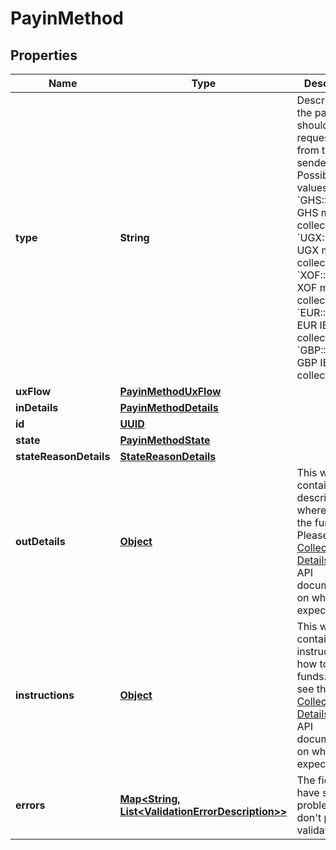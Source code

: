 

# PayinMethod

## Properties

Name | Type | Description | Notes
------------ | ------------- | ------------- | -------------
**type** | **String** | Describes how the payment should be requested from the sender.  Possible values: - &#x60;GHS::Mobile&#x60;: GHS mobile collections - &#x60;UGX::Mobile&#x60;: UGX mobile collections - &#x60;XOF::Mobile&#x60;: XOF mobile collections - &#x60;EUR::Bank&#x60;: EUR IBAN collections - &#x60;GBP::Bank&#x60;: GBP IBAN collections  |  [optional]
**uxFlow** | [**PayinMethodUxFlow**](PayinMethodUxFlow.md) |  |  [optional]
**inDetails** | [**PayinMethodDetails**](PayinMethodDetails.md) |  |  [optional]
**id** | [**UUID**](UUID.md) |  |  [optional]
**state** | [**PayinMethodState**](PayinMethodState.md) |  |  [optional]
**stateReasonDetails** | [**StateReasonDetails**](StateReasonDetails.md) |  |  [optional]
**outDetails** | [**Object**](.md) | This will contain the description on where to pay the funds. Please see the [Collections Details](https://docs.transferzero.com/docs/collection-details) in the API documentation on what to expect here. |  [optional]
**instructions** | [**Object**](.md) | This will contain the instructions on how to pay the funds. Please see the [Collections Details](https://docs.transferzero.com/docs/collection-details) in the API documentation on what to expect here. |  [optional]
**errors** | [**Map&lt;String, List&lt;ValidationErrorDescription&gt;&gt;**](List.md) | The fields that have some problems and don&#39;t pass validation |  [optional]



